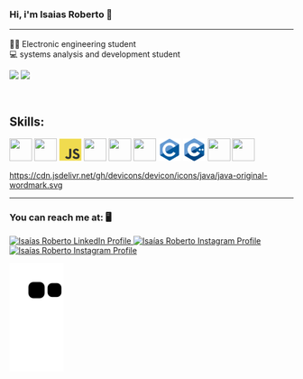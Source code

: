 

### Hi, i'm Isaias Roberto 👋 <hr>

👨‍💻 Electronic engineering student <br>
💻 systems analysis and development student<br>

<p > <img height="180em"  src="https://github-readme-stats.vercel.app/api?username=anidio&show_icons=true&theme=dark" />
<img height="180em"  src="https://github-readme-stats.vercel.app/api/top-langs/?username=anidio&langs_count=10&theme=dark&layout=compact"/></p> 
<br>
<h2>Skills:</h2>
<p>
<img src="https://cdn.jsdelivr.net/gh/devicons/devicon/icons/html5/html5-original.svg" height="40" width="40">
<img src="https://cdn.jsdelivr.net/gh/devicons/devicon/icons/css3/css3-original.svg" height="40" width="40">
<img src="https://raw.githubusercontent.com/devicons/devicon/master/icons/javascript/javascript-original.svg" height="40" width="40">
<img src="https://cdn.jsdelivr.net/gh/devicons/devicon/icons/react/react-original-wordmark.svg" height="40" width="40">
<img src="https://cdn.jsdelivr.net/gh/devicons/devicon/icons/bootstrap/bootstrap-plain-wordmark.svg" height="40" width="40"> 
<img src="https://cdn.jsdelivr.net/gh/devicons/devicon/icons/git/git-original.svg" height="40" width="40"> 
<img src="https://raw.githubusercontent.com/devicons/devicon/master/icons/c/c-original.svg" height="40" width="40"> 
<img src="https://raw.githubusercontent.com/devicons/devicon/master/icons/cplusplus/cplusplus-original.svg" height="40" width="40">
<img src="https://cdn.jsdelivr.net/gh/devicons/devicon/icons/arduino/arduino-original-wordmark.svg" height="40" width="40">
<img src="https://cdn.jsdelivr.net/gh/devicons/devicon/icons/java/java-original-wordmark.svg" height="40" width="40">

https://cdn.jsdelivr.net/gh/devicons/devicon/icons/java/java-original-wordmark.svg
 
<hr>

</p>

<h3 align="left">You can reach me at: 🖥️</h3>
  <a href="https://www.linkedin.com/in/isaias-roberto-8a7b8685/">
    <img src="https://img.shields.io/badge/LinkedIn-0077B5?style=for-the-badge&logo=linkedin&logoColor=white" alt="Isaías Roberto LinkedIn Profile" >
  </a>
  <a href="https://www.instagram.com/isaiasdev3/">
    <img src="https://img.shields.io/badge/Instagram-E4405F?style=for-the-badge&logo=instagram&logoColor=white" alt="Isaías Roberto Instagram Profile" >
  </a>
  
  <a href="https://www.youtube.com/c/Isa%C3%ADasRoberto">
    <img src="https://img.shields.io/badge/YouTube-FF0000?style=for-the-badge&logo=youtube&logoColor=white" alt="Isaías Roberto Instagram Profile" >
  </a>
  
  
</p>

![Snake animation](https://github.com/anidio/anidio/blob/output/github-contribution-grid-snake.svg)


<!--
**anidio/anidio** is a ✨ _special_ ✨ repository because its `README.md` (this file) appears on your GitHub profile.

Here are some ideas to get you started:

- 🔭 I’m currently working on ...
- 🌱 I’m currently learning ...
- 👯 I’m looking to collaborate on ...
- 🤔 I’m looking for help with ...
- 💬 Ask me about ...
- 📫 How to reach me: ...
- 😄 Pronouns: ...
- ⚡ Fun fact: ...
-->
